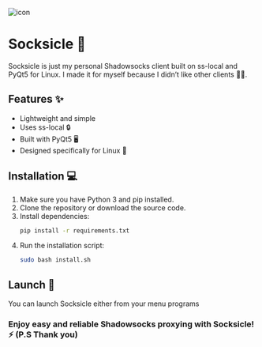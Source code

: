 ![icon](https://github.com/user-attachments/assets/8028914d-55b2-4429-8ec7-a0aabb76da11)

# Socksicle 🚀

Socksicle is just my personal Shadowsocks client built on ss-local and PyQt5 for Linux. I made it for myself because I didn’t like other clients 🤷‍♂️.

## Features ✨

- Lightweight and simple
- Uses ss-local 🔒
- Built with PyQt5 🖥️
- Designed specifically for Linux 🐧

## Installation 💻

1. Make sure you have Python 3 and pip installed.
2. Clone the repository or download the source code.
3. Install dependencies:
   ```bash
   pip install -r requirements.txt
   ```
4. Run the installation script:
   ```bash
   sudo bash install.sh
   ```

## Launch 🚀

You can launch Socksicle either from your menu programs

### Enjoy easy and reliable Shadowsocks proxying with Socksicle! ⚡ (P.S Thank you)
